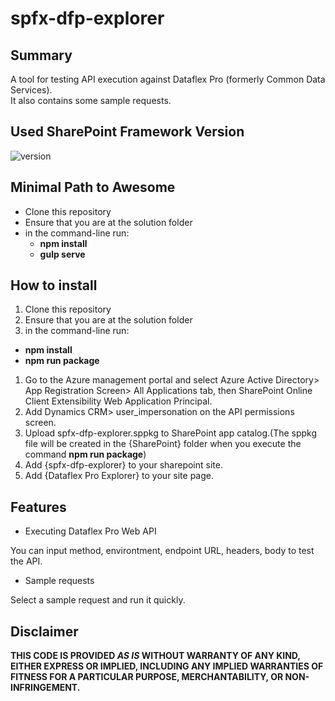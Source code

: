 # spfx-dfp-explorer

## Summary

A tool for testing API execution against Dataflex Pro (formerly Common Data Services).   
It also contains some sample requests.

## Used SharePoint Framework Version

![version](https://img.shields.io/badge/version-1.11-green.svg)

## Minimal Path to Awesome

- Clone this repository
- Ensure that you are at the solution folder
- in the command-line run:
  - **npm install**
  - **gulp serve**

## How to install

1. Clone this repository
1. Ensure that you are at the solution folder
1. in the command-line run:
  - **npm install**
  - **npm run package**
1. Go to the Azure management portal and select Azure Active Directory> App Registration Screen> All Applications tab, then SharePoint Online Client Extensibility Web Application Principal.   
1. Add Dynamics CRM> user_impersonation on the API permissions screen.
1. Upload spfx-dfp-explorer.sppkg to SharePoint app catalog.(The sppkg file will be created in the {SharePoint} folder when you execute the command **npm run package**)   
1. Add {spfx-dfp-explorer} to your sharepoint site.   
1. Add {Dataflex Pro Explorer} to your site page.

## Features

- Executing Dataflex Pro Web API

You can input method, environtment, endpoint URL, headers, body to test the API.

- Sample requests

Select a sample request and run it quickly.

## Disclaimer

**THIS CODE IS PROVIDED *AS IS* WITHOUT WARRANTY OF ANY KIND, EITHER EXPRESS OR IMPLIED, INCLUDING ANY IMPLIED WARRANTIES OF FITNESS FOR A PARTICULAR PURPOSE, MERCHANTABILITY, OR NON-INFRINGEMENT.**